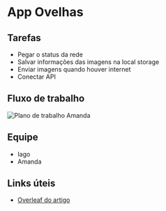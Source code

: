 # App Ovelhas

## Tarefas
- Pegar o status da rede
- Salvar informações das imagens na local storage
- Enviar imagens quando houver internet
- Conectar API

## Fluxo de trabalho
![Plano de trabalho Amanda](https://github.com/IagoMagalhaes23/App-Ovelhas/assets/65053026/48567d2e-43e0-4e0e-8d9c-2d796f61af11)

## Equipe
- Iago
- Amanda

## Links úteis
- [Overleaf do artigo](https://www.overleaf.com/8338639921nvwmrnfbsgxm#d70f2f)
